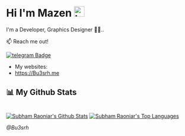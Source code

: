 ## <h1>Hi I'm Mazen  <img src="https://user-images.githubusercontent.com/1303154/88677602-1635ba80-d120-11ea-84d8-d263ba5fc3c0.gif" width="28px" alt="hi"></h1>

I'm a Developer, Graphics Designer 📲🔭..

:mailbox: Reach me out!

[![telegram Badge](https://img.shields.io/badge/-@Bu3srh-1ca0f1?style=flat&labelColor=1ca0f1&logo=telegram&logoColor=white)](https://t.me/Bu3srh)


- My websites:
- https://Bu3srh.me

## 📊 My Github Stats

  <br/>
    <a href="https://github.com/Bu3srh"><img alt="Subham Raoniar's Github Stats" src="https://github-readme-stats.vercel.app/api?username=Bu3srh&theme=tokyonight&hide_border=true&bg_color=0D1117" /></a>
  <a href="https://github.com/Bu3srh"><img alt="Subham Raoniar's Top Languages" src="https://github-readme-stats.vercel.app/api/top-langs/?username=Bu3srh&theme=react&hide_border=true&bg_color=0D1117" /></a>
  <br/>
  
 <i>@Bu3srh</i>
